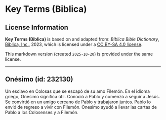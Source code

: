 # Key Terms (Biblica)

## License Information

**Key Terms (Biblica)** is based on and adapted from: _Biblica Bible Dictionary_, [Biblica, Inc.](https://www.biblica.com/), 2023, which is licensed under a [CC BY-SA 4.0 license](https://creativecommons.org/licenses/by-sa/4.0/legalcode.en).

This markdown version (created `2025-10-20`) is provided under the same license.



--------------------------------

## Onésimo (id: 232130)

Un esclavo en Colosas que se escapó de su amo Filemón. En el idioma griego, Onesimo significa útil. Conoció a Pablo y comenzó a seguir a Jesús. Se convirtió en un amigo cercano de Pablo y trabajaron juntos. Pablo lo envió de regreso a vivir con Filemón. Onesimo ayudó a llevar las cartas de Pablo a los Colosenses y a Filemón.


